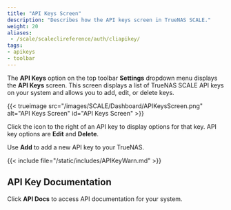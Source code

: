 ```yaml
---
title: "API Keys Screen"
description: "Describes how the API keys screen in TrueNAS SCALE."
weight: 20
aliases: 
 - /scale/scaleclireference/auth/cliapikey/
tags:
- apikeys
- toolbar
---
```


The **API Keys** option on the top toolbar **Settings** dropdown menu displays the **API Keys** screen.
This screen displays a list of TrueNAS SCALE API keys on your system and allows you to add, edit, or delete keys.

{{< trueimage src="/images/SCALE/Dashboard/APIKeysScreen.png" alt="API Keys Screen" id="API Keys Screen" >}}

Click the <span class="iconify" data-icon="eva:more-vertical-outline"></span> icon to the right of an API key to display options for that key. API key options are **Edit** and **Delete**.

Use **Add** to add a new API key to your TrueNAS.

{{< include file="/static/includes/APIKeyWarn.md" >}}

## API Key Documentation

Click **API Docs** to access API documentation for your system.

